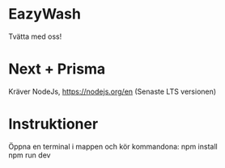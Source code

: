 # EazyWash
Tvätta med oss!

# Next + Prisma
Kräver NodeJs, https://nodejs.org/en (Senaste LTS versionen)

# Instruktioner
Öppna en terminal i mappen och kör kommandona:
npm install\
npm run dev